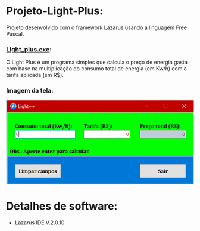 # Projeto-Light-Plus:

Projeto desenvolvido com o framework Lazarus usando a linguagem Free Pascal.

### [Light_plus.exe](/Light_plus.exe):

O Light Plus é um programa simples que calcula o preço de energia gasta com base na multiplicação do consumo total de energia (em Kw/h) com a tarifa aplicada (em R$).


### Imagem da tela:

![Tela](/Imagens/Tela.png)

# Detalhes de software:
* Lazarus IDE V.2.0.10
